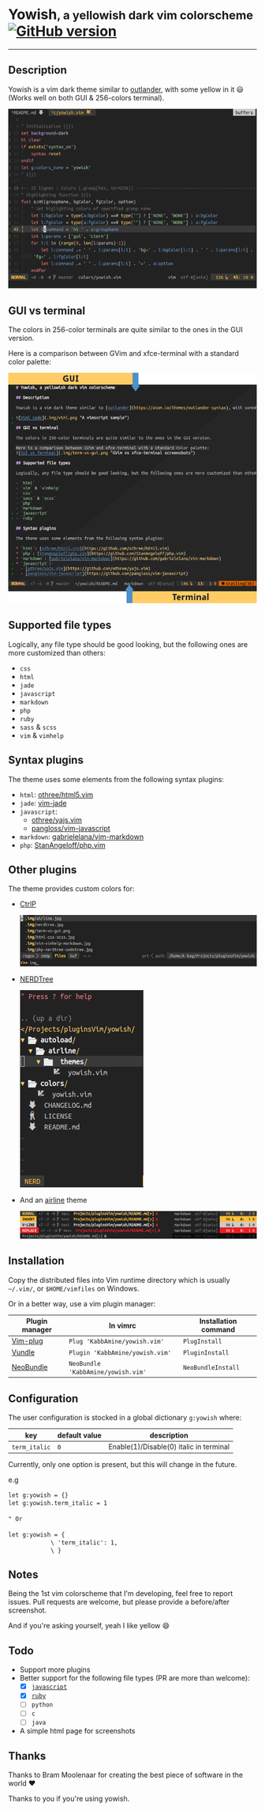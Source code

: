 # Yowish<small>, a yellowish dark vim colorscheme</small> [![GitHub version](https://badge.fury.io/gh/KabbAmine%2Fyowish.vim.svg)](https://badge.fury.io/gh/KabbAmine%2Fyowish.vim)

-------------------------

## Description

Yowish is a vim dark theme similar to [outlander](https://atom.io/themes/outlander-syntax), with some yellow in it :smiley: (Works well on both GUI & 256-colors terminal).

![Viml code](.img/viml.png "A vimscript sample")

## GUI vs terminal

The colors in 256-color terminals are quite similar to the ones in the GUI version.

Here is a comparison between GVim and xfce-terminal with a standard color palette:

![GUI vs Terminal](.img/term-vs-gui.png "GVim vs xfce-terminal screenshots")

## Supported file types

Logically, any file type should be good looking, but the following ones are more customized than others:

- `css`
- `html`
- `jade`
- `javascript`
- `markdown`
- `php`
- `ruby`
- `sass` & `scss`
- `vim` & `vimhelp`

## Syntax plugins

The theme uses some elements from the following syntax plugins:

* `html`: [othree/html5.vim](https://github.com/othree/html5.vim)
* `jade`: [vim-jade](https://github.com/digitaltoad/vim-jade)
* `javascript`:
  - [othree/yajs.vim](https://github.com/othree/yajs.vim)
  - [pangloss/vim-javascript](https://github.com/pangloss/vim-javascript)
* `markdown`: [gabrielelana/vim-markdown](https://github.com/gabrielelana/vim-markdown)
* `php`: [StanAngeloff/php.vim](https://github.com/StanAngeloff/php.vim)

## Other plugins

The theme provides custom colors for:

* [CtrlP](https://github.com/ctrlpvim/ctrlp.vim)

  ![CtrlP](.img/ctrlp.jpg "CtrlP")

* [NERDTree](https://github.com/scrooloose/nerdtree)

  ![NERDTree](.img/nerdtree.jpg "NERDTree")

* And an [airline](https://github.com/bling/vim-airline) theme

  ![Yowish theme for Airline](.img/airline.jpg "Different vim modes in airline with yowish")

## Installation

Copy the distributed files into Vim runtime directory which is usually `~/.vim/`, or `$HOME/vimfiles` on Windows.

Or in a better way, use a vim plugin manager:

| Plugin manager                                         | In vimrc                         | Installation command |
|--------------------------------------------------------|----------------------------------|----------------------|
| [Vim-plug](https://github.com/junegunn/vim-plug)       | `Plug 'KabbAmine/yowish.vim'`      | `PlugInstall`          |
| [Vundle](https://github.com/gmarik/Vundle.vim)         | `Plugin 'KabbAmine/yowish.vim'`    | `PluginInstall`        |
| [NeoBundle](https://github.com/Shougo/neobundle.vim)   | `NeoBundle 'KabbAmine/yowish.vim'` | `NeoBundleInstall`     |

## Configuration

The user configuration is stocked in a global dictionary `g:yowish` where:

| key                       | default value             | description                             |
| ------------------------- | ------------------------- | --------------------------------        |
| `term_italic`             | `0`                       | Enable(1)/Disable(0) italic in terminal |

Currently, only one option is present, but this will change in the future.

e.g

```
let g:yowish = {}
let g:yowish.term_italic = 1

" Or

let g:yowish = {
			\ 'term_italic': 1,
			\ }
```

## Notes

Being the 1st vim colorscheme that I'm developing, feel free to report issues.
Pull requests are welcome, but please provide a before/after screenshot.

And if you're asking yourself, yeah I like yellow :smile:

## Todo

- Support more plugins
- Better support for the following file types (PR are more than welcome):
  - [x] [`javascript`](https://github.com/KabbAmine/yowish.vim/issues/3)
  - [x] [`ruby`](https://github.com/KabbAmine/yowish.vim/issues/1)
  - [ ] `python`
  - [ ] `c`
  - [ ] `java`
- A simple html page for screenshots

## Thanks

Thanks to Bram Moolenaar for creating the best piece of software in the world :heart:

Thanks to you if you're using yowish.
